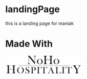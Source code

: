 # landingPage
this is a landing page for maniak 
# Made With
![alt text](https://github.com/marioWar83/landingPage/blob/master/images/noho.svg)